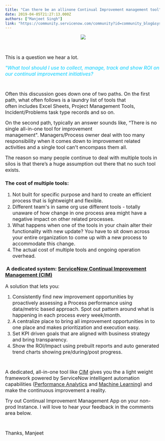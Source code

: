 ```yaml
---
title: "Can there be an allinone Continual Improvement management tool"
date: 2019-04-05T21:27:13.000Z
authors: ["Manjeet Singh"]
link: "https://community.servicenow.com/community?id=community_blog&sys_id=4bec5332db2c7fc0fece0b55ca961935"
---
```

<p style="text-align: center;"> <img style="max-width: 100%; max-height: 480px;" src="https://community.servicenow.com/8cec1372db2c7fc0fece0b55ca9619df.iix" /></p>
<p> </p>
<p><span style="font-size: 12pt;">This is a question we hear a lot.</span></p>
<p><em><span style="font-size: 12pt; color: #00ccff;">&#34;What tool should I use to collect, manage, track and show ROI on our continual improvement initiatives?</span></em></p>
<p> </p>
<p><span style="font-size: 12pt;">Often this discussion goes down one of two paths. On the first path, what often follows is a laundry list of tools that often </span><span class="s1" style="font-size: 12pt;">includes Excel Sheets, Project Management Tools, Incident/Problems task type records and so on.</span></p>
<p><span style="font-size: 12pt;">On the second path, typically an answer sounds like, “There is no single all-in-one tool for improvement management&#34;. Managers/Process owner deal with too many responsibility when it comes down to improvement related activities and a single tool can&#39;t encompass them all.</span></p>
<p><span style="font-size: 12pt;">The reason so many people continue to deal with multiple tools in silos is that there’s a huge assumption out there that no such tool exists. </span></p>
<h3>The cost of multiple tools:</h3>
<ol><li><span style="font-size: 12pt;">Not built for specific purpose and hard to create an efficient process that is lightweight and flexible.</span></li><li><span style="font-size: 12pt;">Different team&#39;s in same org use different tools - totally unaware of how change in one process area might have a negative impact on other related processes.</span></li><li><span style="font-size: 12pt;">What happens when one of the tools in your chain alter their functionality with new update? You have to sit down across your entire organization to come up with a new process to accommodate this change.</span></li><li><span style="font-size: 12pt;">The actual cost of multiple tools and ongoing operation overhead. </span></li></ol>
<h3> A dedicated system: <a href="https://www.servicenow.com/products/continual-improvement.html" rel="nofollow">ServiceNow Continual Improvement Management (CIM)</a></h3>
<p><span style="font-size: 12pt;">A solution that lets you:</span></p>
<ol><li><span style="font-size: 12pt;">Consistently find new improvement opportunities by proactively assessing a Process performance using data/metric based approach. Spot out pattern around what is happening in each process every week/month.</span></li><li><span style="font-size: 12pt;">A centralize place to bring all improvement opportunities in to one place and makes prioritization and execution easy.</span></li><li><span style="font-size: 12pt;">Set KPI driven goals that are aligned with business strategy and bring transparency.</span></li><li><span style="font-size: 12pt;">Show the ROI/Impact using prebuilt reports and auto generated trend charts showing pre/during/post progress. </span></li></ol>
<p> </p>
<p><span style="font-size: 12pt;">A dedicated, all-in-one tool like <a href="https://www.servicenow.com/products/continual-improvement.html" rel="nofollow">CIM</a> gives you the a light weight framework powered by ServiceNow intelligent automation capabilities (<a href="https://docs.servicenow.com/bundle/london-performance-analytics-and-reporting/page/use/performance-analytics/reference/r_PALandingPage.html" rel="nofollow">Performance Analytics</a> and <a href="https://www.servicenow.com/now-platform/intelligent-automation-engine.html" rel="nofollow">Machine Learning</a>) and make the continuous improvement a reality.</span></p>
<p><span style="font-size: 12pt;">Try out Continual Improvement Management App on your non-prod Instance. I will love to hear your feedback in the comments area below.</span></p>
<p> </p>
<p><span style="font-size: 12pt;">Thanks, Manjeet</span></p>